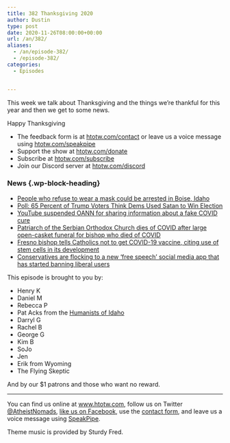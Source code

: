 ```yaml
---
title: 382 Thanksgiving 2020
author: Dustin
type: post
date: 2020-11-26T08:00:00+00:00
url: /an/382/
aliases:
  - /an/episode-382/
  - /episode-382/
categories:
  - Episodes


---
```

<div id="buzzsprout-player-10552727"></div><script src="https://www.buzzsprout.com/1983601/10552727-382-thanksgiving-2020.js?container_id=buzzsprout-player-10552727&player=small" type="text/javascript" charset="utf-8"></script>

This week we talk about Thanksgiving and the things we’re thankful for this year and then we get to some news.

Happy Thanksgiving

<!--more-->

 * The feedback form is at [htotw.com/contact](https://htotw.com/contact) or leave us a voice message using <a href="https://htotw.com/speakpipe" target="_blank" rel="noopener noreferrer">htotw.com/speakpipe</a>
 * Support the show at <a href="https://htotw.com/donate" target="_blank" rel="payment noopener noreferrer">htotw.com/donate</a>
 * Subscribe at <a href="https://htotw.com/subscribe" target="_blank" rel="noopener noreferrer">htotw.com/subscribe</a>
 * Join our Discord server at <a href="https://htotw.com/discord" target="_blank" rel="noopener noreferrer">htotw.com/discord</a>

### News {.wp-block-heading}

  * [People who refuse to wear a mask could be arrested in Boise, Idaho][1]
  * [Poll: 65 Percent of Trump Voters Think Dems Used Satan to Win Election][2]
  * [YouTube suspended OANN for sharing information about a fake COVID cure][3]
  * [Patriarch of the Serbian Orthodox Church dies of COVID after large open-casket funeral for bishop who died of COVID][4]
  * [Fresno bishop tells Catholics not to get COVID-19 vaccine, citing use of stem cells in its development][5]
  * [Conservatives are flocking to a new ‘free speech’ social media app that has started banning liberal users][6]

This episode is brought to you by:

  * Henry K
  * Daniel M
  * Rebecca P
  * Pat Acks from the <a href="https://www.humanistsofidaho.org" target="_blank" rel="noopener noreferrer">Humanists of Idaho</a>
  * Darryl G
  * Rachel B
  * George G
  * Kim B
  * SoJo
  * Jen
  * Erik from Wyoming
  * The Flying Skeptic

And by our $1 patrons and those who want no reward.

<hr class="wp-block-separator" />

You can find us online at <a href="https://www.htotw.com/" target="_blank" rel="noopener noreferrer">www.htotw.com</a>, follow us on Twitter <a href="https://twitter.com/AtheistNomads" target="_blank" rel="noopener noreferrer">@AtheistNomads</a>, <a href="https://htotw.com/facebook" target="_blank" rel="noopener noreferrer">like us on Facebook</a>, use the [contact form](https://htotw.com/contact), and leave us a voice message using <a href="https://htotw.com/speakpipe" target="_blank" rel="noopener noreferrer">SpeakPipe</a>.

Theme music is provided by Sturdy Fred.

 [1]: https://katu.com/news/local/people-who-refuse-to-wear-a-mask-could-be-arrested-in-boise-idaho
 [2]: https://thebiznews.org/2020/11/24/poll-65-percent-of-trump-voters-think-dems-used-satan-to-win-election/
 [3]: https://www.axios.com/youtube-temporarily-suspends-demonetizes-oann-420e8ea9-66c1-4eab-9754-6e3b708483c9.html
 [4]: https://friendlyatheist.patheos.com/2020/11/21/church-head-dies-of-covid-after-open-casket-funeral-for-bishop-who-died-of-covid/
 [5]: https://ktla.com/news/coronavirus/fresno-bishop-tells-catholics-not-to-get-covid-19-vaccine-citing-use-of-stem-cells-in-its-development/
 [6]: https://www.nbcnews.com/tech/tech-news/conservatives-flock-free-speech-social-media-app-which-has-started-n1232844